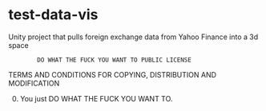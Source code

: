 # test-data-vis
Unity project that pulls foreign exchange data from Yahoo Finance into a 3d space


            DO WHAT THE FUCK YOU WANT TO PUBLIC LICENSE 
   TERMS AND CONDITIONS FOR COPYING, DISTRIBUTION AND MODIFICATION 

  0. You just DO WHAT THE FUCK YOU WANT TO.
